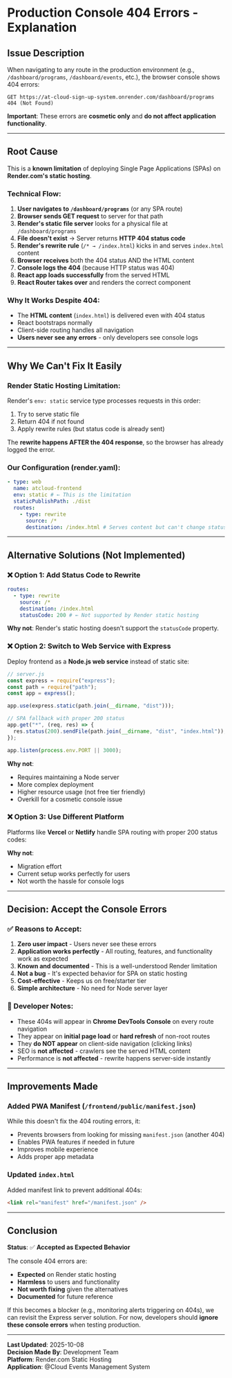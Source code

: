 # Production Console 404 Errors - Explanation

## Issue Description

When navigating to any route in the production environment (e.g., `/dashboard/programs`, `/dashboard/events`, etc.), the browser console shows 404 errors:

```
GET https://at-cloud-sign-up-system.onrender.com/dashboard/programs 404 (Not Found)
```

**Important**: These errors are **cosmetic only** and **do not affect application functionality**.

---

## Root Cause

This is a **known limitation** of deploying Single Page Applications (SPAs) on **Render.com's static hosting**.

### Technical Flow:

1. **User navigates to `/dashboard/programs`** (or any SPA route)
2. **Browser sends GET request** to server for that path
3. **Render's static file server** looks for a physical file at `/dashboard/programs`
4. **File doesn't exist** → Server returns **HTTP 404 status code**
5. **Render's rewrite rule** (`/* → /index.html`) kicks in and serves `index.html` content
6. **Browser receives** both the 404 status AND the HTML content
7. **Console logs the 404** (because HTTP status was 404)
8. **React app loads successfully** from the served HTML
9. **React Router takes over** and renders the correct component

### Why It Works Despite 404:

- The **HTML content** (`index.html`) is delivered even with 404 status
- React bootstraps normally
- Client-side routing handles all navigation
- **Users never see any errors** - only developers see console logs

---

## Why We Can't Fix It Easily

### Render Static Hosting Limitation:

Render's `env: static` service type processes requests in this order:

1. Try to serve static file
2. Return 404 if not found
3. Apply rewrite rules (but status code is already sent)

The **rewrite happens AFTER the 404 response**, so the browser has already logged the error.

### Our Configuration (render.yaml):

```yaml
- type: web
  name: atcloud-frontend
  env: static # ← This is the limitation
  staticPublishPath: ./dist
  routes:
    - type: rewrite
      source: /*
      destination: /index.html # Serves content but can't change status code
```

---

## Alternative Solutions (Not Implemented)

### ❌ Option 1: Add Status Code to Rewrite

```yaml
routes:
  - type: rewrite
    source: /*
    destination: /index.html
    statusCode: 200 # ← Not supported by Render static hosting
```

**Why not**: Render's static hosting doesn't support the `statusCode` property.

### ❌ Option 2: Switch to Web Service with Express

Deploy frontend as a **Node.js web service** instead of static site:

```javascript
// server.js
const express = require("express");
const path = require("path");
const app = express();

app.use(express.static(path.join(__dirname, "dist")));

// SPA fallback with proper 200 status
app.get("*", (req, res) => {
  res.status(200).sendFile(path.join(__dirname, "dist", "index.html"));
});

app.listen(process.env.PORT || 3000);
```

**Why not**:

- Requires maintaining a Node server
- More complex deployment
- Higher resource usage (not free tier friendly)
- Overkill for a cosmetic console issue

### ❌ Option 3: Use Different Platform

Platforms like **Vercel** or **Netlify** handle SPA routing with proper 200 status codes:

**Why not**:

- Migration effort
- Current setup works perfectly for users
- Not worth the hassle for console logs

---

## Decision: Accept the Console Errors

### ✅ Reasons to Accept:

1. **Zero user impact** - Users never see these errors
2. **Application works perfectly** - All routing, features, and functionality work as expected
3. **Known and documented** - This is a well-understood Render limitation
4. **Not a bug** - It's expected behavior for SPA on static hosting
5. **Cost-effective** - Keeps us on free/starter tier
6. **Simple architecture** - No need for Node server layer

### 📝 Developer Notes:

- These 404s will appear in **Chrome DevTools Console** on every route navigation
- They appear on **initial page load** or **hard refresh** of non-root routes
- They **do NOT appear** on client-side navigation (clicking links)
- SEO is **not affected** - crawlers see the served HTML content
- Performance is **not affected** - rewrite happens server-side instantly

---

## Improvements Made

### Added PWA Manifest (`/frontend/public/manifest.json`)

While this doesn't fix the 404 routing errors, it:

- Prevents browsers from looking for missing `manifest.json` (another 404)
- Enables PWA features if needed in future
- Improves mobile experience
- Adds proper app metadata

### Updated `index.html`

Added manifest link to prevent additional 404s:

```html
<link rel="manifest" href="/manifest.json" />
```

---

## Conclusion

**Status**: ✅ **Accepted as Expected Behavior**

The console 404 errors are:

- **Expected** on Render static hosting
- **Harmless** to users and functionality
- **Not worth fixing** given the alternatives
- **Documented** for future reference

If this becomes a blocker (e.g., monitoring alerts triggering on 404s), we can revisit the Express server solution. For now, developers should **ignore these console errors** when testing production.

---

**Last Updated**: 2025-10-08  
**Decision Made By**: Development Team  
**Platform**: Render.com Static Hosting  
**Application**: @Cloud Events Management System
